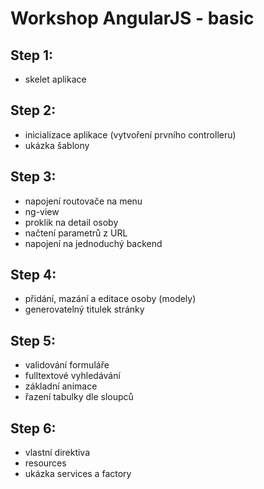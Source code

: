 Workshop AngularJS - basic
==========================

## Step 1:
- skelet aplikace

## Step 2:
- inicializace aplikace (vytvoření prvního controlleru)
- ukázka šablony

## Step 3:
- napojení routovače na menu
- ng-view
- proklik na detail osoby
- načtení parametrů z URL
- napojení na jednoduchý backend

## Step 4:
- přidání, mazání a editace osoby (modely)
- generovatelný titulek stránky

## Step 5:
- validování formuláře
- fulltextové vyhledávání
- základní animace
- řazení tabulky dle sloupců

## Step 6:
- vlastní direktiva
- resources
- ukázka services a factory
